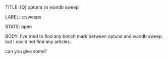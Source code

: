 TITLE:
[Q] optuna vs wandb sweep

LABEL:
c:sweeps

STATE:
open

BODY:
I've tried to find any bench mark between optuna and wandb sweep.
but I could not find any articles. 

can you give some?

